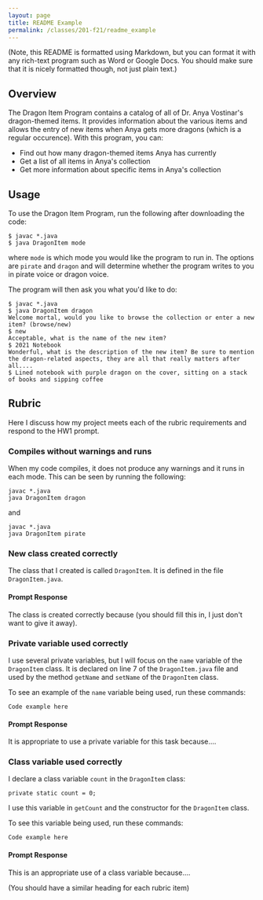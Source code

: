 ```yaml
---
layout: page
title: README Example
permalink: /classes/201-f21/readme_example
---
```


(Note, this README is formatted using Markdown, but you can format it with any rich-text program such as Word or Google Docs. 
You should make sure that it is nicely formatted though, not just plain text.)

## Overview
The Dragon Item Program contains a catalog of all of Dr. Anya Vostinar's dragon-themed items.
It provides information about the various items and allows the entry of new items when Anya gets more dragons (which is a regular occurence).
With this program, you can:

* Find out how many dragon-themed items Anya has currently
* Get a list of all items in Anya's collection
* Get more information about specific items in Anya's collection

## Usage
To use the Dragon Item Program, run the following after downloading the code:
```
$ javac *.java
$ java DragonItem mode
```
where `mode` is which mode you would like the program to run in. 
The options are `pirate` and `dragon` and will determine whether the program writes to you in pirate voice or dragon voice.

The program will then ask you what you'd like to do:
```
$ javac *.java
$ java DragonItem dragon
Welcome mortal, would you like to browse the collection or enter a new item? (browse/new)
$ new
Acceptable, what is the name of the new item?
$ 2021 Notebook
Wonderful, what is the description of the new item? Be sure to mention the dragon-related aspects, they are all that really matters after all....
$ Lined notebook with purple dragon on the cover, sitting on a stack of books and sipping coffee
```

## Rubric
Here I discuss how my project meets each of the rubric requirements and respond to the HW1 prompt.

### Compiles without warnings and runs
When my code compiles, it does not produce any warnings and it runs in each mode.
This can be seen by running the following:
```
javac *.java
java DragonItem dragon
```
and
```
javac *.java
java DragonItem pirate
```

### New class created correctly
The class that I created is called `DragonItem`. 
It is defined in the file `DragonItem.java`.

#### Prompt Response
The class is created correctly because (you should fill this in, I just don't want to give it away).

### Private variable used correctly
I use several private variables, but I will focus on the `name` variable of the `DragonItem` class. 
It is declared on line 7 of the `DragonItem.java` file and used by the method `getName` and `setName` of the `DragonItem` class.

To see an example of the `name` variable being used, run these commands:
```
Code example here
```

#### Prompt Response
It is appropriate to use a private variable for this task because....

### Class variable used correctly
I declare a class variable `count` in the `DragonItem` class:
```
private static count = 0;
```
I use this variable in `getCount` and the constructor for the `DragonItem` class. 

To see this variable being used, run these commands:
```
Code example here
```

#### Prompt Response
This is an appropriate use of a class variable because....

(You should have a similar heading for each rubric item)